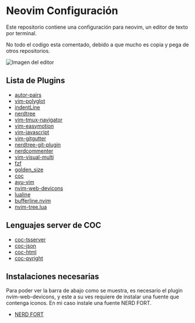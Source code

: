 # Neovim Configuración
Este repositorio contiene una configuración para neovim, un editor de texto por terminal.

No todo el codigo esta comentado, debido a que mucho es copia y pega de otros repositorios.

![Imagen del editor](https://github.com/benjaNygit/nvim-config/blob/main/imgs/captura-terminal.jpg) 

Lista de Plugins
---------------- 
+ [ autor-pairs ](https://github.com/jiangmiao/auto-pairs)
+ [ vim-polyglot ](https://github.com/sheerun/vim-polyglot)
+ [ indentLine ](https://github.com/Yggdroot/indentLine)
+ [ nerdtree ](https://github.com/preservim/nerdtree)
+ [ vim-tmux-navigator ](https://github.com/christoomey/vim-tmux-navigator)
+ [ vim-easymotion ](https://github.com/easymotion/vim-easymotion)
+ [ vim-javascript ](https://github.com/pangloss/vim-javascript)
+ [ vim-gitgutter ](https://github.com/airblade/vim-gitgutter)
+ [ nerdtree-git-plugin ](https://github.com/Xuyuanp/nerdtree-git-plugin)
+ [ nerdcommenter ](https://github.com/preservim/nerdcommenter)
+ [ vim-visual-multi ](https://github.com/mg979/vim-visual-multi)
+ [ fzf ](https://github.com/junegunn/fzf)
+ [ golden_size ](https://github.com/dm1try/golden_size)
+ [ coc ](https://github.com/neoclide/coc.nvim)
+ [ayu-vim](https://github.com/Luxed/ayu-vim)
+ [nvim-web-devicons](https://github.com/kyazdani42/nvim-web-devicons)
+ [lualine](https://github.com/nvim-lualine/lualine.nvim)
+ [bufferline.nvim](https://github.com/akinsho/bufferline.nvim)
+ [nvim-tree.lua](https://github.com/kyazdani42/nvim-tree.lua)

Lenguajes server de COC 
-----------------------
+ [ coc-tsserver ](https://github.com/neoclide/coc-tsserver)
+ [ coc-json ](https://github.com/neoclide/coc-json)
+ [ coc-html ](https://github.com/neoclide/coc-html)
+ [ coc-pyright ](https://github.com/fannheyward/coc-pyright)

## Instalaciones necesarias
Para poder ver la barra de abajo como se muestra, es necesario el plugin
nvim-web-devicons, y este a su ves requiere de instalar una fuente
que contenga iconos. En mi caso instale una fuente NERD FORT.

+ [NERD FORT](https://www.nerdfonts.com/#downloads)



